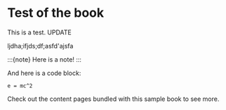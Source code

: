 # Test of the book

This is a test.
UPDATE

ljdha;ifjds;df;asfd'ajsfa


:::{note}
Here is a note!
:::

And here is a code block:

```
e = mc^2
```

Check out the content pages bundled with this sample book to see more.

